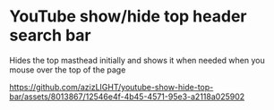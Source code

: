 # YouTube show/hide top header search bar
Hides the top masthead initially and shows it when needed when you mouse over the top of the page

https://github.com/azizLIGHT/youtube-show-hide-top-bar/assets/8013867/12546e4f-4b45-4571-95e3-a2118a025902

